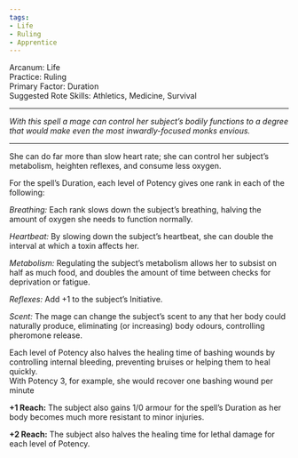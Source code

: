 ```yaml
---
tags:
- Life
- Ruling
- Apprentice
---
```


Arcanum: Life\
Practice: Ruling\
Primary Factor: Duration\
Suggested Rote Skills: Athletics, Medicine, Survival

---

_With this spell a mage can control her subject’s bodily functions to a degree that would make even the most inwardly-focused monks envious._

---

She can do far more than slow heart rate; she can control her subject’s metabolism, heighten reflexes, and consume less oxygen. 

For the spell’s Duration, each level of Potency gives one rank in each of the following:

_Breathing:_ Each rank slows down the subject’s breathing, halving the amount of oxygen she needs to function normally.

_Heartbeat:_ By slowing down the subject’s heartbeat, she can double the interval at which a toxin affects her.

_Metabolism:_ Regulating the subject’s metabolism allows her to subsist on half as much food, and doubles the amount of time between checks for deprivation or fatigue.

_Reflexes:_ Add +1 to the subject’s Initiative.

_Scent:_ The mage can change the subject’s scent to any that her body could naturally produce, eliminating (or increasing) body odours, controlling pheromone release.

Each level of Potency also halves the healing time of bashing wounds by controlling internal bleeding, preventing bruises or helping them to heal quickly.\
With Potency 3, for example, she would recover one bashing wound per minute

**+1 Reach:** The subject also gains 1/0 armour for the spell’s Duration as her body becomes much more resistant to minor injuries.

**+2 Reach:** The subject also halves the healing time for lethal damage for each level of Potency.